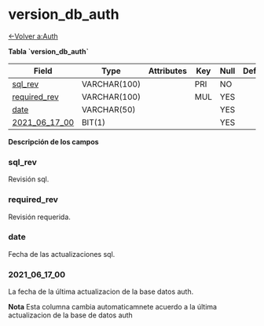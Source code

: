 ﻿# version_db_auth

[<-Volver a:Auth](database-auth.md)

**Tabla \`version_db_auth\`**

| Field              | Type         | Attributes | Key | Null | Default | Extra | Comment |
|--------------------|--------------|------------|-----|------|---------|-------|---------|
| [sql_rev][1]       | VARCHAR(100) |            | PRI | NO   |         |       |         |
| [required_rev][2]  | VARCHAR(100) |            | MUL | YES  |         |       |         |
| [date][3]          | VARCHAR(50)  |            |     | YES  |         |       |         |
| [2021_06_17_00][4] | BIT(1)       |            |     | YES  |         |       |         |

[1]: #sqlrev
[2]: #requiredrev
[3]: #date
[4]: #2021061700

**Descripción de los campos**

### sql_rev

Revisión sql.

### required_rev

Revisión requerida.

### date 

Fecha de las actualizaciones sql.

### 2021_06_17_00

La fecha de la última actualizacion de la base datos auth.

**Nota** Esta columna cambia automaticamnete acuerdo a la última actualizacion de la base de datos auth 